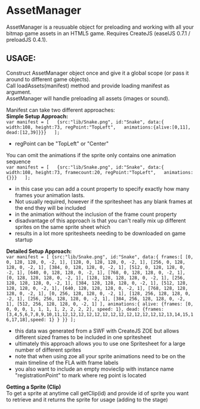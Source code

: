 AssetManager
============

AssetManager is a reusuable object for preloading and working with all your bitmap game assets in an HTML5 game. Requires CreateJS (easelJS 0.7.1 / preloadJS 0.4.1). 

USAGE:  
------
Construct AssetManager object once and give it a global scope (or pass it around to different game objects).  
Call loadAssets(manifest) method and provide loading manifest as argument.  
AssetManager will handle preloading all assets (images or sound).  

Manifest can take two different approaches:  
__Simple Setup Approach:__  
`
var manifest = [  
   {src:"lib/Snake.png", id:"Snake", data:{  
   width:108, height:73, regPoint:"TopLeft",  
   animations:{alive:[0,11], dead:[12,39]}}}  
];  
`  
* regPoint can be "TopLeft" or "Center"  
  
You can omit the animations if the sprite only contains one animation sequence  
`
var manifest = [  
   {src:"lib/Snake.png", id:"Snake", data:{  
   width:108, height:73, framecount:20, regPoint:"TopLeft",  
   animations:{}}}  
];  
`  
* in this case you can add a count property to specify exactly how many frames your animation lasts.  
* Not usually required, however if the spritesheet has any blank frames at the end they will be included  
* in the animation without the inclusion of the frame count property  
* disadvantage of this approach is that you can't really mix up different sprites on the same sprite sheet which  
* results in a lot more spritesheets needing to be downloaded on game startup  
  
__Detailed Setup Approach:__  
`
var manifest = [
 {src:"lib/Snake.png", id:"Snake", data:{
      frames:[
          [0, 0, 128, 128, 0, -2, 1],
          [128, 0, 128, 128, 0, -2, 1],
          [256, 0, 128, 128, 0, -2, 1],
          [384, 0, 128, 128, 0, -2, 1],
          [512, 0, 128, 128, 0, -2, 1],
          [640, 0, 128, 128, 0, -2, 1],
          [768, 0, 128, 128, 0, -2, 1],
          [0, 128, 128, 128, 0, -2, 1],
          [128, 128, 128, 128, 0, -2, 1],
          [256, 128, 128, 128, 0, -2, 1],
          [384, 128, 128, 128, 0, -2, 1],
          [512, 128, 128, 128, 0, -2, 1],
          [640, 128, 128, 128, 0, -2, 1],
          [768, 128, 128, 128, 0, -2, 1],
          [0, 256, 128, 128, 0, -2, 1],
          [128, 256, 128, 128, 0, -2, 1],
          [256, 256, 128, 128, 0, -2, 1],
          [384, 256, 128, 128, 0, -2, 1],
          [512, 256, 128, 128, 0, -2, 1]
      ],
      animations:{
          alive: {frames: [0, 0, 0, 0, 1, 1, 1, 1, 2, 2, 2, 2], speed: 1},
          dead: {frames: [3,4,5,6,7,8,9,10,11,12,12,12,12,12,12,12,12,12,12,12,12,12,13,14,15,16,17,18],speed: 1}
      }
  }}
];
`  
* this data was generated from a SWF with CreateJS ZOE but allows different sized frames to be included in one spritesheet
* ultimately this approach allows you to use one Spritesheet for a large number of different sprites
* note that when using zoe all your sprite animations need to be on the main timeline of the FLA with frame labels
* you also want to include an empty movieclip with instance name "registrationPoint" to mark where reg point is located
  
__Getting a Sprite (Clip)__  
To get a sprite at anytime call getClip(id) and provide id of sprite you want to retrieve and it returns the sprite for usage (adding to the stage)
